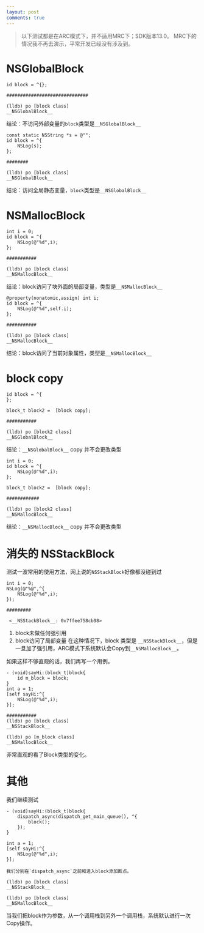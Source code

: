 ```yaml
---
layout: post
comments: true
---
```


> 以下测试都是在ARC模式下，并不适用MRC下；SDK版本13.0。
> MRC下的情况我不再去演示，平常开发已经没有涉及到。

# NSGlobalBlock

```
id block = ^{};

##############################

(lldb) po [block class]
__NSGlobalBlock__
```
结论：不访问外部变量的`block`类型是`__NSGlobalBlock__`


```
const static NSString *s = @"";
id block = ^{
    NSLog(s);
};

########

(lldb) po [block class]
__NSGlobalBlock__
```
结论：访问全局静态变量，`block`类型是`__NSGlobalBlock__`


# NSMallocBlock

```
int i = 0;
id block = ^{
    NSLog(@"%d",i);
};

###########

(lldb) po [block class]
__NSMallocBlock__
```
结论：block访问了块外面的局部变量，类型是`__NSMallocBlock__`


```
@property(nonatomic,assign) int i;
id block = ^{
    NSLog(@"%d",self.i);
};

###########

(lldb) po [block class]
__NSMallocBlock__
```
结论：block访问了当前对象属性，类型是`__NSMallocBlock__`


# block copy

```
id block = ^{
};
    
block_t block2 =  [block copy];

###########

(lldb) po [block2 class]
__NSGlobalBlock__
```
结论：`__NSGlobalBlock__` copy 并不会更改类型


```
int i = 0;
id block = ^{
    NSLog(@"%d",i);
};
    
block_t block2 =  [block copy];

############

(lldb) po [block2 class]
__NSMallocBlock__

```

结论：`__NSMallocBlock__` copy 并不会更改类型

# 消失的 NSStackBlock
测试一波常用的使用方法，网上说的`NSStackBlock`好像都没碰到过

```
int i = 0;
NSLog(@"%@",^{
    NSLog(@"%d",i);
});

#########

 <__NSStackBlock__: 0x7ffee758cb98>

```
1. block未做任何强引用
2. block访问了局部变量
在这种情况下，block 类型是 `__NSStackBlock__`，但是一旦加了强引用，ARC模式下系统默认会Copy到`__NSMallocBlock__`。

如果这样不够直观的话，我们再写一个用例。

```
- (void)sayHi:(block_t)block{
    id m_block = block;
}
int a = 1;
[self sayHi:^{
    NSLog(@"%d",i);
}];

###########
(lldb) po [block class]
__NSStackBlock__

(lldb) po [m_block class]
__NSMallocBlock__

```

非常直观的看了Block类型的变化。


# 其他
我们继续测试

```
- (void)sayHi:(block_t)block{
    dispatch_async(dispatch_get_main_queue(), ^{
        block();
    });
}

int a = 1;
[self sayHi:^{
    NSLog(@"%d",i);
}];

我们分别在`dispatch_async`之前和进入block添加断点。

(lldb) po [block class]
__NSStackBlock__

(lldb) po [block class]
__NSMallocBlock__
```
当我们把block作为参数，从一个调用栈到另外一个调用栈，系统默认进行一次Copy操作。

